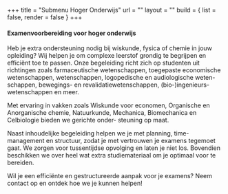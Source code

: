 +++
title = "Submenu Hoger Onderwijs"
url = ""
layout = ""
build  = { list = false, render = false }
+++

#### Examenvoorbereiding voor hoger onderwijs

Heb je extra ondersteuning nodig bij wiskunde, fysica of chemie in jouw opleiding? Wij helpen je om complexe leerstof grondig te begrijpen en efficiënt toe te passen. Onze begeleiding richt zich op studenten uit richtingen zoals farmaceutische wetenschappen, toegepaste economische wetenschappen, wetenschappen, logopedische en audiologische weten- schappen, bewegings- en revalidatiewetenschappen, (bio-)ingenieurs- wetenschappen en meer.

Met ervaring in vakken zoals Wiskunde voor economen, Organische en Anorganische chemie, Natuurkunde, Mechanica, Biomechanica en Celbiologie bieden we gerichte onder- steuning op maat.

Naast inhoudelijke begeleiding helpen we je met planning, time-management en structuur, zodat je met vertrouwen je examens tegemoet gaat. We zorgen voor tussentijdse opvolging en laten je niet los. Bovendien beschikken we over heel wat extra studiemateriaal om je optimaal voor te bereiden.

Wil je een efficiënte en gestructureerde aanpak voor je examens? Neem contact op en ontdek hoe we je kunnen helpen!
